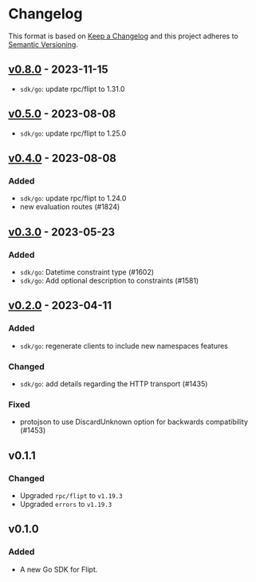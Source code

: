 # Changelog

This format is based on [Keep a Changelog](https://keepachangelog.com/en/1.0.0/)
and this project adheres to [Semantic Versioning](https://semver.org/spec/v2.0.0.html).

## [v0.8.0](https://github.com/flipt-io/flipt/releases/tag/sdk/go/v0.8.0) - 2023-11-15

- `sdk/go`: update rpc/flipt to 1.31.0

## [v0.5.0](https://github.com/flipt-io/flipt/releases/tag/sdk/go/v0.5.0) - 2023-08-08

- `sdk/go`: update rpc/flipt to 1.25.0

## [v0.4.0](https://github.com/flipt-io/flipt/releases/tag/sdk/go/v0.4.0) - 2023-08-08

### Added

- `sdk/go`: update rpc/flipt to 1.24.0
- new evaluation routes (#1824)

## [v0.3.0](https://github.com/flipt-io/flipt/releases/tag/sdk/go/v0.3.0) - 2023-05-23

### Added

- `sdk/go`: Datetime constraint type (#1602)
- `sdk/go`: Add optional description to constraints (#1581)

## [v0.2.0](https://github.com/flipt-io/flipt/releases/tag/sdk/go/v0.2.0) - 2023-04-11

### Added

- `sdk/go`: regenerate clients to include new namespaces features

### Changed

- `sdk/go`: add details regarding the HTTP transport (#1435)

### Fixed

- protojson to use DiscardUnknown option for backwards compatibility (#1453)

## v0.1.1

### Changed

- Upgraded `rpc/flipt` to `v1.19.3`
- Upgraded `errors` to `v1.19.3`

## v0.1.0

### Added

- A new Go SDK for Flipt.
